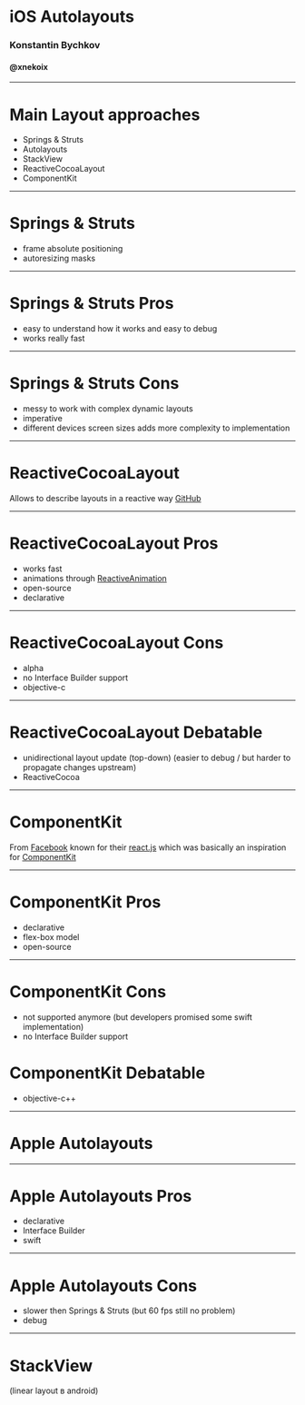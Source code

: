 # iOS Autolayouts
### Konstantin Bychkov
#### @xnekoix

***
# Main Layout approaches
* Springs & Struts
* Autolayouts
* StackView
* ReactiveCocoaLayout
* ComponentKit

***
# Springs & Struts
* frame absolute positioning
* autoresizing masks

***
# Springs & Struts Pros
* easy to understand how it works and easy to debug
* works really fast

***
# Springs & Struts Cons
* messy to work with complex dynamic layouts
* imperative
* different devices screen sizes adds more complexity to implementation

***
# ReactiveCocoaLayout
Allows to describe layouts in a reactive way
[GitHub](https://github.com/ReactiveCocoa/ReactiveCocoaLayout)

***
# ReactiveCocoaLayout Pros
* works fast
* animations through [ReactiveAnimation](https://github.com/ReactiveCocoa/ReactiveAnimation)
* open-source
* declarative

***
# ReactiveCocoaLayout Cons
* alpha
* no Interface Builder support
* objective-c

***
# ReactiveCocoaLayout Debatable
* unidirectional layout update (top-down)
(easier to debug / but harder to propagate changes upstream)
* ReactiveCocoa

***
# ComponentKit
From [Facebook](https://facebook.com) known for their [react.js](https://facebook.github.io/react/)
which was basically an inspiration for [ComponentKit](https://github.com/facebook/componentkit)

***
# ComponentKit Pros
* declarative
* flex-box model
* open-source

***
# ComponentKit Cons
* not supported anymore (but developers promised some swift implementation)
* no Interface Builder support

# ComponentKit Debatable
* objective-c++

***
# Apple Autolayouts

***
# Apple Autolayouts Pros
* declarative
* Interface Builder
* swift

***
# Apple Autolayouts Cons
* slower then Springs & Struts (but 60 fps still no problem)
* debug

***
# StackView
(linear layout в android)
